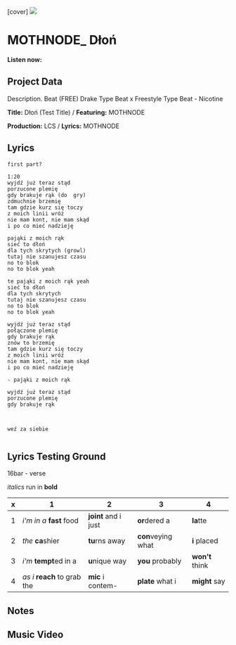 [cover] ![](57175019_319474918741616_8502199518755923887_n.jpg)

# MOTHNODE_ Dłoń

**Listen now:**

## Project Data

Description.
Beat (FREE) Drake Type Beat x Freestyle Type Beat - Nicotine

**Title:** Dłoń (Test Title) / **Featuring:** MOTHNODE

**Production:** LCS / **Lyrics:** MOTHNODE

## Lyrics

```
first part?

1:20
wyjdź już teraz stąd
porzucone plemię
gdy brakuje rąk (do  gry)
zdmuchnie brzemię
tam gdzie kurz się toczy
z moich linii wróż
nie mam kont, nie mam skąd
i po co mieć nadzieję

pająki z moich rąk
sieć to dłoń
dla tych skrytych (growl)
tutaj nie szanujesz czasu
no to blok
no to blok yeah

te pająki z moich rąk yeah
sieć to dłoń
dla tych skrytych
tutaj nie szanujesz czasu
no to blok
no to blok yeah

wyjdź już teraz stąd
połączone plemię
gdy brakuje rąk
znów to brzemię
tam gdzie kurz się toczy
z moich linii wróż
nie mam kont, nie mam skąd 
i po co mieć nadzieję

- pająki z moich rąk

wyjdź już teraz stąd
porzucone plemię
gdy brakuje rąk



weź za siebie


```

## Lyrics Testing Ground

16bar - verse

*italics* run in
**bold**

| x | 1 | 2 | 3 | 4 |
|---|---|---|---|---|
| 1 | *i'm in a* **fast** food | **joint** and i just  | **or**dered a  | **la**tte  |
| 2 | *the* **ca**shier | **tu**rns away  |  **con**veying what |  **i** placed |
| 3 | *i'm* **tempt**ed in a | **u**nique way  |  **you** probably |  **won't** think |
| 4 | *as i* **reach** to grab the |  **mic** i contem-  | **plate** what i | **might** say |

## Notes

## Music Video
